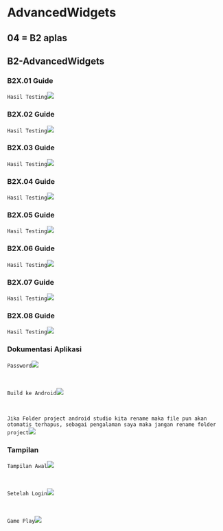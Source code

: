 # AdvancedWidgets

## 04 = B2 aplas

## B2-AdvancedWidgets


### B2X.01 Guide

`Hasil Testing`![](img/test/11.png)

### B2X.02 Guide

`Hasil Testing`![](img/test/21.png)

### B2X.03 Guide

`Hasil Testing`![](img/test/31.png)

### B2X.04 Guide

`Hasil Testing`![](img/test/41.png)

### B2X.05 Guide

`Hasil Testing`![](img/test/51.png)

### B2X.06 Guide

`Hasil Testing`![](img/test/61.png)


### B2X.07 Guide

`Hasil Testing`![](img/test/71.png)

### B2X.08 Guide

`Hasil Testing`![](img/test/81.png)

### Dokumentasi Aplikasi

`Password`![](img/test/password.png)

<br>

`Build ke Android`![](img/test/running.png)

<br>

`Jika Folder project android studio kita rename maka file pun akan otomatis terhapus, sebagai pengalaman saya maka jangan rename folder project`![](img/kesalahan_fatal.png)

### Tampilan

`Tampilan Awal`![](img/tamp1.jpg)

<br>

`Setelah Login`![](img/login.jpg)

<br>

`Game Play`![](img/running.jpg)